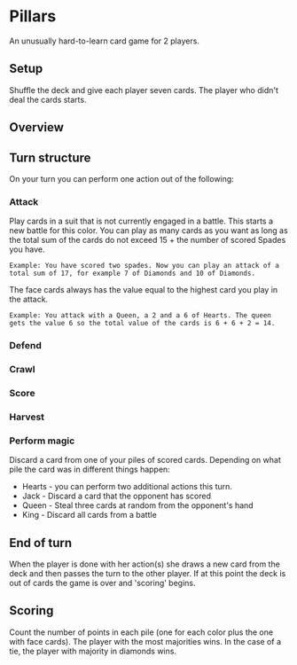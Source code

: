 # Pillars

An unusually hard-to-learn card game for 2 players.

## Setup

Shuffle the deck and give each player seven cards. The player who didn't deal the cards starts.

## Overview



## Turn structure

On your turn you can perform one action out of the following:

### Attack

Play cards in a suit that is not currently engaged in a battle. This starts a new battle for this color. You can play as many cards as you want as long as the total sum of the cards do not exceed 15 + the number of scored Spades you have.

	Example: You have scored two spades. Now you can play an attack of a total sum of 17, for example 7 of Diamonds and 10 of Diamonds.

The face cards always has the value equal to the highest card you play in the attack.

	Example: You attack with a Queen, a 2 and a 6 of Hearts. The queen gets the value 6 so the total value of the cards is 6 + 6 + 2 = 14.

### Defend

### Crawl

### Score

### Harvest

### Perform magic

Discard a card from one of your piles of scored cards. Depending on what pile the card was in different things happen:

* Hearts - you can perform two additional actions this turn.
* Jack - Discard a card that the opponent has scored
* Queen - Steal three cards at random from the opponent's hand
* King - Discard all cards from a battle

## End of turn
When the player is done with her action(s) she draws a new card from the deck and then passes the turn to the other player. If at this point the deck is out of cards the game is over and 'scoring' begins.

Scoring
----

Count the number of points in each pile (one for each color plus the one with face cards). The player with the most majorities wins. In the case of a tie, the player with majority in diamonds wins.